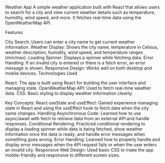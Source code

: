 Weather App
A simple weather application built with React that allows users to search for a city and view current weather details such as temperature, humidity, wind speed, and more. It fetches real-time data using the OpenWeatherMap API.

Features

City Search: Users can enter a city name to get current weather information.
Weather Display: Shows the city name, temperature in Celsius, weather description, humidity, wind speed, and temperature ranges (min/max).
Loading Spinner: Displays a spinner while fetching data.
Error Handling: If an invalid city is entered or there is a fetch error, an error message is shown.
Responsive Design: Works well on both desktop and mobile devices.
Technologies Used

React: The app is built using React for building the user interface and managing state.
OpenWeatherMap API: Used to fetch real-time weather data.
CSS: Basic styling to display weather information cleanly.

Key Concepts:
React useState and useEffect: Gained experience managing state in React and using the useEffect hook to fetch data when the city name changes.
Handling Asynchronous Code: Learned how to use async/await with fetch to retrieve data from an external API and handle responses.
Conditional Rendering: Practiced conditional rendering to display a loading spinner while data is being fetched, show weather information once the data is ready, and handle error messages when something goes wrong.
Error Handling: Learned how to properly handle and display error messages when the API request fails or when the user enters an invalid city.
Responsive Web Design: Used basic CSS to make the app mobile-friendly and responsive to different screen sizes.
